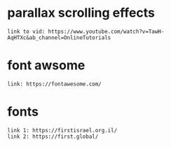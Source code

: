 # parallax scrolling effects #
    link to vid: https://www.youtube.com/watch?v=TawH-AqHTXc&ab_channel=OnlineTutorials

# font awsome #
    link: https://fontawesome.com/

# fonts #
    link 1: https://firstisrael.org.il/
    link 2: https://first.global/